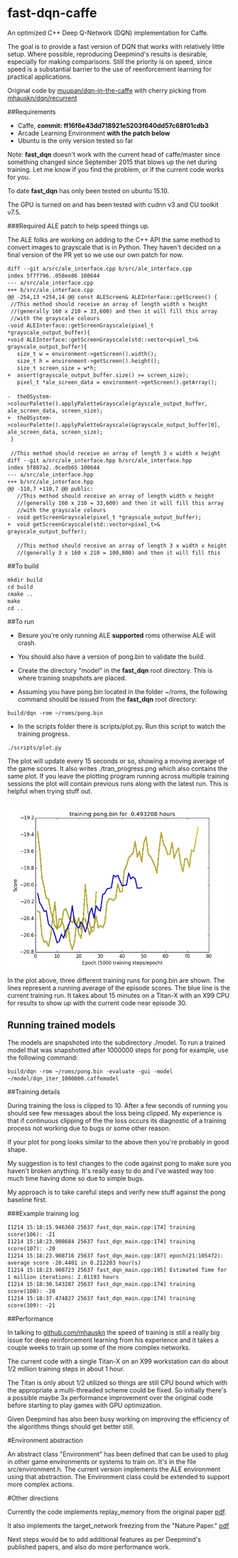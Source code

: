 fast-dqn-caffe
==
An optimized C++ Deep Q-Network (DQN) implementation for Caffe.

The goal is to provide a fast version of DQN that works with relatively little setup.  Where possible, reproducing Deepmind's results is desirable, especially for making comparisons. Still the priority is on speed, since speed is a substantial barrier to the use of reenforcement learning for practical applications.

Original code by [muupan/dqn-in-the-caffe](https://github.com/muupan/dqn-in-the-caffe) with cherry picking from 
[mhauskn/dqn/recurrent](https://github.com/mhauskn/dqn/tree/recurrent)

##Requirements


- Caffe, **commit: ff16f6e43dd718921e5203f640dd57c68f01cdb3**
- Arcade Learning Environment **with the patch below**
- Ubuntu is the only version tested so far

Note:
**fast_dqn** doesn't work with the current head of caffe/master since
something changed since September 2015 that blows up the net during training.  Let me know if you find the problem, or if the current code works for you.

To date **fast_dqn** has only been tested on ubuntu 15.10.

The GPU is turned on and has been tested with cudnn v3
and CU toolkit v7.5.


###Required ALE patch to help speed things up.

The ALE folks are working on adding to the C++ API the same method to convert images to grayscale that is in Python.  They haven't decided on a final version of the PR yet so we use our own patch for now.

```
diff --git a/src/ale_interface.cpp b/src/ale_interface.cpp
index 5f7f796..058ee86 100644
--- a/src/ale_interface.cpp
+++ b/src/ale_interface.cpp
@@ -254,13 +254,14 @@ const ALEScreen& ALEInterface::getScreen() {
 //This method should receive an array of length width x height
 //(generally 160 x 210 = 33,600) and then it will fill this array
 //with the grayscale colours
-void ALEInterface::getScreenGrayscale(pixel_t *grayscale_output_buffer){
+void ALEInterface::getScreenGrayscale(std::vector<pixel_t>& grayscale_output_buffer){
   size_t w = environment->getScreen().width();
   size_t h = environment->getScreen().height();
   size_t screen_size = w*h;
+  assert(grayscale_output_buffer.size() >= screen_size);
   pixel_t *ale_screen_data = environment->getScreen().getArray();
 
-  theOSystem->colourPalette().applyPaletteGrayscale(grayscale_output_buffer, ale_screen_data, screen_size);
+  theOSystem->colourPalette().applyPaletteGrayscale(&grayscale_output_buffer[0], ale_screen_data, screen_size);
 }
 
 //This method should receive an array of length 3 x width x height
diff --git a/src/ale_interface.hpp b/src/ale_interface.hpp
index 5f807a2..0cedb65 100644
--- a/src/ale_interface.hpp
+++ b/src/ale_interface.hpp
@@ -110,7 +110,7 @@ public:
   //This method should receive an array of length width x height
   //(generally 160 x 210 = 33,600) and then it will fill this array
   //with the grayscale colours
-  void getScreenGrayscale(pixel_t *grayscale_output_buffer);
+  void getScreenGrayscale(std::vector<pixel_t>& grayscale_output_buffer);
 
   //This method should receive an array of length 3 x width x height
   //(generally 3 x 160 x 210 = 100,800) and then it will fill this
```


##To build
```
mkdir build
cd build
cmake ..
make
cd ..
```


##To run

- Besure you're only running ALE **supported** roms otherwise ALE will crash.
- You should also have a version of pong.bin to validate the build.

- Create the directory "model" in the **fast_dqn** root directory.  This is where training snapshots are placed.

- Assuming you have pong.bin located
in the folder ~/roms, the following command should be issued from the **fast_dqn** root directory:

```
build/dqn -rom ~/roms/pong.bin
```



- In the scripts folder there is scripts/plot.py.  Run this script to watch the training progress.


```
./scripts/plot.py
```


The plot will update every 15 seconds or so, showing a moving average of the game scores.  It also writes ./tran_progress.png which also contains the
same plot.  If you leave the plotting program running across multiple training sessions the plot will contain previous runs along with the latest run.  This is helpful when trying stuff out.

![plot of training](train_progress-example.png)

In the plot above, three different training runs for pong.bin are shown.  The lines represent a running average of the episode scores.  The blue line is the current training run.  It takes about 15 minutes on a Titan-X with an X99 CPU for results to show up with the current code near episode 30.

## Running trained models

The models are snapshoted into the subdirectory ./model.  To run a trained model that was snapshotted after 1000000 steps for pong for example, use the following command:

```
build/dqn -rom ~/roms/pong.bin -evaluate -gui -model ~/model/dqn_iter_1000000.caffemodel
```

##Training details

During training the loss is clipped to 10.
After a few seconds of running you should see few messages about
the loss being clipped.  My experience is that if continuous clipping of the the loss occurs its diagnostic of a training process not working due to bugs or some other reason.


If your plot for pong looks similar to the above then you're probably in good shape.

My suggestion is to test changes to the code against pong to make sure
you haven't broken anything.  It's really easy to do and I've wasted
way too much time having done so due to simple bugs.

My approach is to take careful steps and verify new stuff against the pong baseline first.

###Example training log
```
I1214 15:18:15.946360 25637 fast_dqn_main.cpp:174] training score(106): -21
I1214 15:18:23.908684 25637 fast_dqn_main.cpp:174] training score(107): -20
I1214 15:18:23.908716 25637 fast_dqn_main.cpp:187] epoch(21:105472): average score -20.4401 in 0.212203 hour(s)
I1214 15:18:23.908723 25637 fast_dqn_main.cpp:195] Estimated Time for 1 million iterations: 2.01193 hours
I1214 15:18:30.543287 25637 fast_dqn_main.cpp:174] training score(108): -20
I1214 15:18:37.474827 25637 fast_dqn_main.cpp:174] training score(109): -21
```


##Performance

In talking to [github.com/mhauskn](https://github.com/mhauskn) the speed of training is still a really big issue for deep reinforcement learning from his experience and it takes a couple weeks to train up some of the more complex networks.

The current code with a single Titan-X on an X99 workstation can do 
about 1/2 million training steps in about 1 hour.

The Titan is only about 1/2 utilized so things are still CPU bound which
with the appropriate a multi-threaded scheme could be fixed.  So initially there's a possible maybe 3x
performance improvement over the original code before starting to play games with GPU optimization.

Given Deepmind has also been busy working on improving the efficiency
of the algorithms things should get better still.

#Environment abstraction

An abstract class "Environment" has been defined that can be used to plug in other game environments or systems to train on.  It's in the file src/environment.h.  The current version  implements the ALE environment using that abstraction.  The Environment class could be extended to support more complex actions.

#Other directions

Currently the code implements replay_memory from the original paper [pdf](https://www.cs.toronto.edu/~vmnih/docs/dqn.pdf).  

It also implements the target_network freezing from the "Nature Paper."
[pdf](http://www.nature.com/nature/journal/v518/n7540/full/nature14236.html)

Next steps would be to add additional features as per Deepmind's published papers, 
and also do more performance work.

